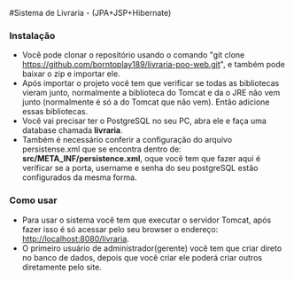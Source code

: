#Sistema de Livraria - (JPA+JSP+Hibernate)


### Instalação

* Você pode clonar o repositório usando o comando "git clone https://github.com/borntoplay189/livraria-poo-web.git", e também pode baixar o zip e importar ele.
* Após importar o projeto você tem que verificar se todas as bibliotecas vieram junto, normalmente a biblioteca do Tomcat e da o JRE não vem junto (normalmente é só a do Tomcat que não vem). Então adicione essas bibliotecas.
* Você vai precisar ter o PostgreSQL no seu PC, abra ele e faça uma database chamada <b>livraria</b>.
* Também é necessário conferir a configuração do arquivo persistense.xml que se encontra dentro de: <b>src/META_INF/persistence.xml</b>, oque você tem que fazer aqui é verificar se a porta, username e senha do seu postgreSQL estão configurados da mesma forma.

### Como usar

* Para usar o sistema você tem que executar o servidor Tomcat, após fazer isso é só acessar pelo seu browser o endereço: [http://localhost:8080/livraria](http://localhost:8080/livraria).
* O primeiro usuário de administrador(gerente) você tem que criar direto no banco de dados, depois que você criar ele poderá criar outros diretamente pelo site.
